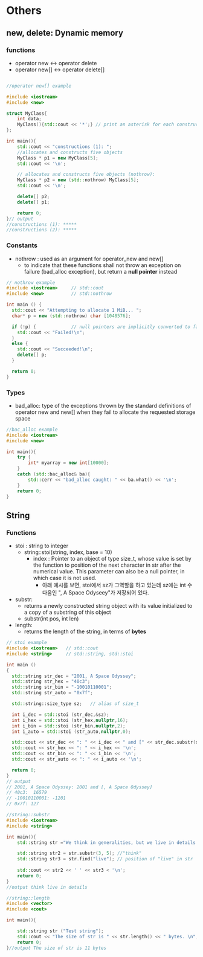 # Others 

## new, delete: Dynamic memory 

### functions 

- operator new <-> operator delete 
- operator new[] <-> operator delete[] 

```c++

//operator new[] example 

#include <iostream>
#include <new>

struct MyClass{
    int data;
    MyClass(){std::cout << '*';} // print an asterisk for each construction 
};

int main(){
    std::cout << "constructions (1): ";
    //allocates and constructs five objects
    MyClass * p1 = new MyClass[5];
    std::cout << '\n';

    // allocates and constructs five objects (nothrow):
    MyClass * p2 = new (std::nothrow) MyClass[5];
    std::cout << '\n';

    delete[] p2;
    delete[] p1;

    return 0;
}// output 
//constructions (1): *****
//constructions (2): *****

```

### Constants 
- nothrow : used as an argument for operator_new and new[] 
  - to indicate that these functions shall not throw an exception on failure (bad_alloc exception), but return a **null pointer** instead 
  
```c++
// nothrow example
#include <iostream>     // std::cout
#include <new>          // std::nothrow

int main () {
  std::cout << "Attempting to allocate 1 MiB... ";
  char* p = new (std::nothrow) char [1048576];

  if (!p) {             // null pointers are implicitly converted to false
    std::cout << "Failed!\n";
  }
  else {
    std::cout << "Succeeded!\n";
    delete[] p;
  }

  return 0;
}
```

### Types 

- bad_alloc: type of the exceptions thrown by the standard definitions of operator new and new[] when they fail to allocate the requested storage space 

```c++
//bac_alloc example 
#include <iostream>
#include <new>

int main(){
    try {
        int* myarray = new int[10000];
    }
    catch (std::bac_alloc& ba){
        std::cerr << "bad_alloc caught: " << ba.what() << '\n';
    }
    return 0; 
}

```

## String 

### Functions 

- stoi : string to integer 
  - string::stoi(string, index, base = 10)
    - index : Pointer to an object of type size_t, whose value is set by the function to position of the next character in str after the numerical value.
This parameter can also be a null pointer, in which case it is not used.
        -  아래 예시를 보면, stoi에서 sz가 그역할을 하고 있는데 sz에는 int 수 다음인 ", A Space Odyseey"가 저장되어 있다. 
 - substr:
   - returns a newly constructed string object with its value initialized to a copy of a substring of this object 
   - substr(int pos, int len)
 - length:
   - returns the length of the string, in terms of **bytes** 

```c++
// stoi example
#include <iostream>   // std::cout
#include <string>     // std::string, std::stoi

int main ()
{
  std::string str_dec = "2001, A Space Odyssey";
  std::string str_hex = "40c3";
  std::string str_bin = "-10010110001";
  std::string str_auto = "0x7f";

  std::string::size_type sz;   // alias of size_t

  int i_dec = std::stoi (str_dec,&sz);
  int i_hex = std::stoi (str_hex,nullptr,16);
  int i_bin = std::stoi (str_bin,nullptr,2);
  int i_auto = std::stoi (str_auto,nullptr,0);

  std::cout << str_dec << ": " << i_dec << " and [" << str_dec.substr(sz) << "]\n";
  std::cout << str_hex << ": " << i_hex << '\n';
  std::cout << str_bin << ": " << i_bin << '\n';
  std::cout << str_auto << ": " << i_auto << '\n';

  return 0;
}
// output 
// 2001, A Space Odyssey: 2001 and [, A Space Odyssey]
// 40c3:  16579
// -10010110001: -1201
// 0x7f: 127

```

```c++
//string::substr 
#include <iostream>
#include <string>

int main(){
    std::string str ="We think in generalities, but we live in details.";

    std::string str2 = str.substr(3, 5); //"think"
    std::string str3 = str.find("live"); // position of "live" in str 
    
    std::cout << str2 << ' ' << str3 < '\n';
    return 0;
}
//output think live in details 
```

```c++
//string::length 
#include <vector>
#include <cout>

int main(){

    std::string str ("Test string");
    std::cout << "The size of str is " << str.length() << " bytes. \n"; 
    return 0;
}//output The size of str is 11 bytes 
```